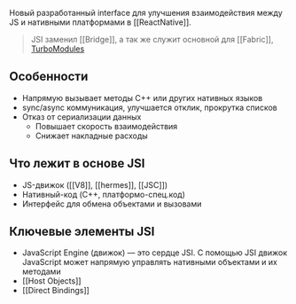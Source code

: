 Новый разработанный interface для улучшения взаимодействия между JS и нативными платформами в [[ReactNative]].

> JSI заменил [[Bridge]], а так же служит основной для [[Fabric]], [TurboModules](/reactnative/newArch/turboModules)
## Особенности
- Напрямую вызывает методы C++ или других нативных языков
- sync/async коммуникация, улучшается отклик, прокрутка списков
- Отказ от сериализации данных
	- Повышает скорость взаимодействия
	- Снижает накладные расходы

## Что лежит в основе JSI
- JS-движок ([[V8]], [[hermes]], [[JSC]])
- Нативный-код (C++, платформо-спец.код)
- Интерфейс для обмена объектами и вызовами

## Ключевые элементы JSI
- JavaScript Engine (движок) — это сердце JSI. С помощью JSI движок JavaScript может напрямую управлять нативными объектами и их методами
- [[Host Objects]]
- [[Direct Bindings]]
